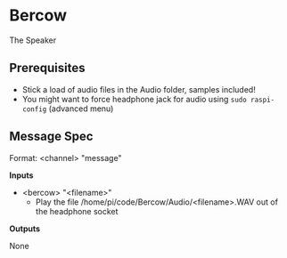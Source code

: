 # Bercow

The Speaker

## Prerequisites

- Stick a load of audio files in the Audio folder, samples included!
- You might want to force headphone jack for audio using `sudo raspi-config` (advanced menu)

## Message Spec

Format: \<channel> "message"

**Inputs**

* \<bercow> "\<filename>"
  * Play the file /home/pi/code/Bercow/Audio/\<filename>.WAV out of the headphone socket

**Outputs**

None